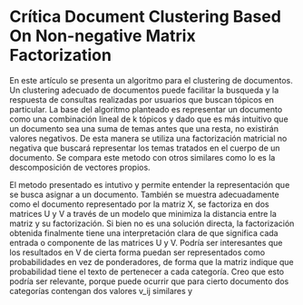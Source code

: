 ﻿# Crítica Document Clustering Based On Non-negative Matrix Factorization

En este artículo se presenta un algoritmo para el clustering de documentos. Un clustering adecuado de documentos puede facilitar la busqueda y la respuesta de consultas realizadas por usuarios que buscan tópicos en particular. La base del algoritmo planteado es representar un documento como una combinación lineal de k tópicos y dado que es más intuitivo que un documento sea una suma de temas antes que una resta, no existirán valores negativos. De esta manera se utiliza una factorización matricial no negativa que buscará representar los temas tratados en el cuerpo de un documento. Se compara este metodo con otros similares como lo es la descomposición de vectores propios.

El metodo presentado es intutivo y permite entender la representación que se busca asignar a un documento. También se muestra adecuadamente como el documento representado por la matriz X, se factoriza en dos matrices U y V a través de un modelo que minimiza la distancia entre la matriz y su factorización. Si bien no es una solución directa, la factorización obtenida finalmente tiene una interpretación clara de que significa cada entrada o componente de las matrices U y V. Podría ser interesantes que los resultados en V de cierta forma puedan ser representados como probabilidades en vez de ponderadores, de forma que la matriz indique que probabilidad tiene el texto de pertenecer a cada categoría. Creo que esto podría ser relevante, porque puede ocurrir que para cierto documento dos categorías contengan dos valores v_ij similares y 

